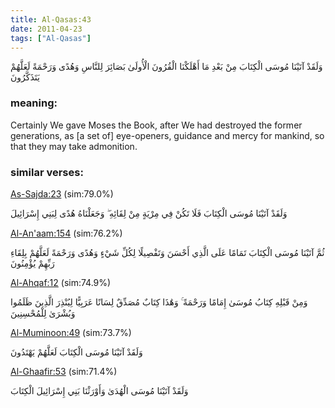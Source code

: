 ```yaml
---
title: Al-Qasas:43
date: 2011-04-23
tags: ["Al-Qasas"]
---
```

وَلَقَدْ آتَيْنَا مُوسَى الْكِتَابَ مِنْ بَعْدِ مَا أَهْلَكْنَا الْقُرُونَ الْأُولَىٰ بَصَائِرَ لِلنَّاسِ وَهُدًى وَرَحْمَةً لَعَلَّهُمْ يَتَذَكَّرُونَ
### meaning: 
Certainly We gave Moses the Book, after We had destroyed the former generations, as [a set of] eye-openers, guidance and mercy for mankind, so that they may take admonition.
### similar verses: 

[As-Sajda:23](/32/23) (sim:79.0%)

وَلَقَدْ آتَيْنَا مُوسَى الْكِتَابَ فَلَا تَكُنْ فِي مِرْيَةٍ مِنْ لِقَائِهِ ۖ وَجَعَلْنَاهُ هُدًى لِبَنِي إِسْرَائِيلَ

[Al-An'aam:154](/6/154) (sim:76.2%)

ثُمَّ آتَيْنَا مُوسَى الْكِتَابَ تَمَامًا عَلَى الَّذِي أَحْسَنَ وَتَفْصِيلًا لِكُلِّ شَيْءٍ وَهُدًى وَرَحْمَةً لَعَلَّهُمْ بِلِقَاءِ رَبِّهِمْ يُؤْمِنُونَ

[Al-Ahqaf:12](/46/12) (sim:74.9%)

وَمِنْ قَبْلِهِ كِتَابُ مُوسَىٰ إِمَامًا وَرَحْمَةً ۚ وَهَٰذَا كِتَابٌ مُصَدِّقٌ لِسَانًا عَرَبِيًّا لِيُنْذِرَ الَّذِينَ ظَلَمُوا وَبُشْرَىٰ لِلْمُحْسِنِينَ

[Al-Muminoon:49](/23/49) (sim:73.7%)

وَلَقَدْ آتَيْنَا مُوسَى الْكِتَابَ لَعَلَّهُمْ يَهْتَدُونَ

[Al-Ghaafir:53](/40/53) (sim:71.4%)

وَلَقَدْ آتَيْنَا مُوسَى الْهُدَىٰ وَأَوْرَثْنَا بَنِي إِسْرَائِيلَ الْكِتَابَ
